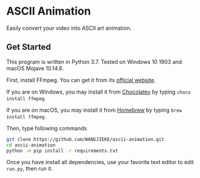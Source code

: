 # ASCII Animation

Easily convert your video into ASCII art animation.

## Get Started

This program is written in Python 3.7. Tested on Windows 10 1903 and macOS Mojave 10.14.6.

First, install FFmpeg. You can get it from its [official website](https://ffmpeg.org/).

If you are on Windows, you may install it from [Chocolatey](https://chocolatey.org/) by typing `choco install ffmpeg`.

If you are on macOS, you may install it from [Homebrew](https://brew.sh/) by typing `brew install ffmpeg`.

Then, type following commands

```sh
git clone https://github.com/WANGJIEKE/ascii-animation.git
cd ascii-animation
python -m pip install -r requirements.txt
```

Once you have install all dependencies, use your favorite text editor to edit `run.py`, then run it.

